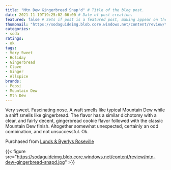 ```yaml
---
title: "Mtn Dew Gingerbread Snap'd" # Title of the blog post.
date: 2021-11-19T19:25:02-06:00 # Date of post creation.
featured: false # Sets if post is a featured post, making appear on the home page side bar.
thumbnail: "https://sodaguideimg.blob.core.windows.net/content/review/thumbs/mtn-dew-gingerbread-snapd.jpg" # Sets thumbnail image appearing inside card on homepage.
categories:
- soda
ratings:
- ok
tags:
- Very Sweet
- Holiday
- Gingerbread
- Clove
- Ginger
- Allspice
brands:
- Pepsi
- Mountain Dew
- Mtn Dew
---
```


Very sweet. Fascinating nose. A waft smells like typical Mountain Dew while a sniff smells like gingerbread. The flavor has a similar dichotomy with a clear, and fairly decent, gingerbread cookie flavor followed with the classic Mountain Dew finish. Altogether somewhat unexpected, certainly an odd combination, and not unsuccessful. Ok.

Purchased from [Lunds & Byerlys Roseville](https://lundsandbyerlys.com/)

{{< figure src="https://sodaguideimg.blob.core.windows.net/content/review/mtn-dew-gingerbread-snapd.jpg" >}}